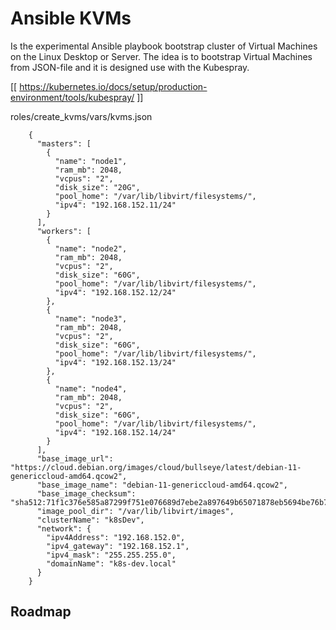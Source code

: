 # Ansible KVMs

Is the experimental Ansible playbook bootstrap cluster of Virtual Machines on the Linux Desktop or Server. The idea is to bootstrap Virtual Machines from JSON-file and it is designed use with the Kubespray. 

[[ https://kubernetes.io/docs/setup/production-environment/tools/kubespray/ ]]

roles/create_kvms/vars/kvms.json

        {
          "masters": [
            {
              "name": "node1",
              "ram_mb": 2048,
              "vcpus": "2",
              "disk_size": "20G",
              "pool_home": "/var/lib/libvirt/filesystems/",
              "ipv4": "192.168.152.11/24"
            }
          ],
          "workers": [
            {
              "name": "node2",
              "ram_mb": 2048,
              "vcpus": "2",
              "disk_size": "60G",
              "pool_home": "/var/lib/libvirt/filesystems/",
              "ipv4": "192.168.152.12/24"
            },
            {
              "name": "node3",
              "ram_mb": 2048,
              "vcpus": "2",
              "disk_size": "60G",
              "pool_home": "/var/lib/libvirt/filesystems/",
              "ipv4": "192.168.152.13/24"
            },
            {
              "name": "node4",
              "ram_mb": 2048,
              "vcpus": "2",
              "disk_size": "60G",
              "pool_home": "/var/lib/libvirt/filesystems/",
              "ipv4": "192.168.152.14/24"
            }
          ],
          "base_image_url": "https://cloud.debian.org/images/cloud/bullseye/latest/debian-11-genericcloud-amd64.qcow2",
          "base_image_name": "debian-11-genericcloud-amd64.qcow2",
          "base_image_checksum": "sha512:71f1c376e585a87299f751e076689d7ebe2a897649b65071878eb5694be76b771f37c21d7a88630214f4650dec5307e9f73d597ec326f99bd3451e23f607e5b8",
          "image_pool_dir": "/var/lib/libvirt/images",
          "clusterName": "k8sDev",
          "network": {
            "ipv4Address": "192.168.152.0",
            "ipv4_gateway": "192.168.152.1",
            "ipv4_mask": "255.255.255.0",
            "domainName": "k8s-dev.local"
          }
        }
## Roadmap


